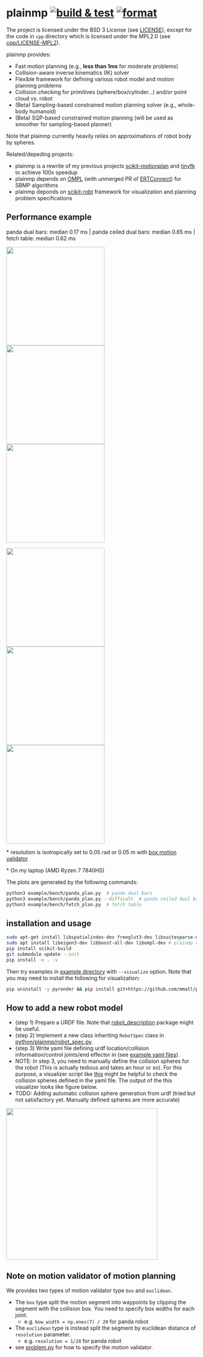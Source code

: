 # plainmp  [![build & test](https://github.com/HiroIshida/plainmp/actions/workflows/build_and_test.yaml/badge.svg)](https://github.com/HiroIshida/plainmp/actions/workflows/build_and_test.yaml) [![format](https://github.com/HiroIshida/plainmp/actions/workflows/check_format.yaml/badge.svg)](https://github.com/HiroIshida/plainmp/actions/workflows/check_format.yaml)

The project is licensed under the BSD 3 License (see [LICENSE](LICENSE)), except for the code in `cpp` directory which is licensed under the MPL2.0 (see [cpp/LICENSE-MPL2](cpp/LICENSE-MPL2)).

plainmp provides:
- Fast motion planning (e.g., **less than 1ms** for moderate problems)
- Collision-aware inverse kinematics (IK) solver
- Flexible framework for defining various robot model and motion planning problems
- Collision checking for primitives (sphere/box/cylinder...) and/or point cloud vs. robot
- (Beta) Sampling-based constrained motion planning solver (e.g., whole-body humanoid)
- (Beta) SQP-based constrained motion planning (will be used as smoother for sampling-based planner)

Note that plainmp currently heavily relies on approximations of robot body by spheres.

Related/depeding projects:
- plainmp is a rewrite of my previous projects [scikit-motionplan](https://github.com/HiroIshida/scikit-motionplan) and [tinyfk](https://github.com/HiroIshida/tinyfk) to achieve 100x speedup
- plainmp depends on [OMPL](https://github.com/ompl/ompl) (with unmerged PR of [ERTConnect](https://github.com/ompl/ompl/pull/783)) for SBMP algorithms
- plainmp deponds on [scikit-robt](https://github.com/iory/scikit-robot) framework for visualization and planning problem specifications

## Performance example
panda dual bars: median 0.17 ms | panda ceiled dual bars: median 0.65 ms | fetch table: median 0.62 ms


<img src="https://github.com/user-attachments/assets/9bcb776c-3e60-4715-9371-e54403b06abe" width="260" /> <img src="https://github.com/user-attachments/assets/b9ef3966-f638-46d6-8355-b1b40f536310" width="260" /> <img src="https://github.com/user-attachments/assets/d6bd4e28-70a8-45d3-8a75-f704b3734a36" width="260" />

<img src="https://github.com/user-attachments/assets/a9a0e2b0-85d6-4178-9fbf-0a57a16ebeae" width="260" /> <img src="https://github.com/user-attachments/assets/f8b61603-84bd-4e72-a348-1ab93ecb3b65" width="260" /> <img src="https://github.com/user-attachments/assets/bf529b32-74fa-4819-92d6-33d187f38870" width="260" />

\* resolution is isotropically set to 0.05 rad or 0.05 m with [box motion validator](./cpp/ompl/motion_validator.hpp)

\* On my laptop (AMD Ryzen 7 7840HS)

The plots are generated by the following commands:
```bash
python3 example/bench/panda_plan.py  # panda dual bars
python3 example/bench/panda_plan.py --difficult  # panda ceiled dual bars
python3 example/bench/fetch_plan.py  # fetch table
```

## installation and usage
```bash
sudo apt-get install libspatialindex-dev freeglut3-dev libsuitesparse-dev libblas-dev liblapack-dev  # for scikit-robot
sudo apt install libeigen3-dev libboost-all-dev libompl-dev # plainmp dependencies
pip install scikit-build
git submodule update --init
pip install -e . -v
```
Then try examples in [example directory](./example) with `--visualize` option. Note that you may need to install the following for visualization:
```bash
pip uninstall -y pyrender && pip install git+https://github.com/mmatl/pyrender.git --no-cache-dir
```

## How to add a new robot model
- (step 1) Prepare a URDF file. Note that [robot_description](https://github.com/robot-descriptions/robot_descriptions.py) package might be useful.
- (step 2) Implement a new class inheriting `RobotSpec` class in [python/plainmp/robot_spec.py](./python/plainmp/robot_spec.py).
- (step 3) Write yaml file defining urdf location/collision information/control joints/end effector in (see [example yaml files](./python/plainmp/conf/)).
- NOTE: In step 3, you need to manually define the collision spheres for the robot (This is actually tedious and takes an hour or so). For this purpose, a visualizer script like [this](./example/misc/panda_visualize_coll_spheres.py) might be helpful to check the collision spheres defined in the yaml file. The output of the this visualizer looks like figure below.
- TODO: Adding automatic collision sphere generation from urdf (tried but not satisfactory yet. Manually defined spheres are more accurate)
<img src="https://github.com/user-attachments/assets/e7f36c3a-5fc8-45ee-8583-f1c5f38bf561" width="400" />

## Note on motion validator of motion planning
We provides two types of motion validator type `box` and `euclidean`.
- The `box` type split the motion segment into waypoints by clipping the segment with the collision box. You need to specify box widths for each joint.
    - e.g. `bow_width = np.ones(7) / 20` for panda robot
- The `euclidean` type is instead split the segment by euclidean distance of `resolution` parameter.
    - e.g. `resolution = 1/20` for panda robot
- see [problem.py](./python/plainmp/problem.py) for how to specify the motion validator.
